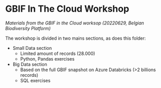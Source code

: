 # GBIF In The Cloud Workshop 

*Materials from the GBIF in the Cloud worksop (20220629, Belgian Biodiversity Platform)*

The workshop is divided in two mains sections, as does this folder:

* Small Data section
  * Limited amount of records (28.000)
  * Python, Pandas exercises
* Big Data section
  * Based on the full GBIF snapshot on Azure Databricks (>2 billions records)
  * SQL exercises
 

